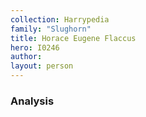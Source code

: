 ```yaml
---
collection: Harrypedia
family: "Slughorn"
title: Horace Eugene Flaccus
hero: I0246
author:
layout: person
---
```


### Analysis
